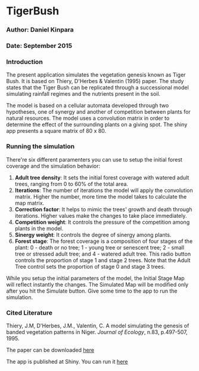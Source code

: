 # TigerBush

### Author: Daniel Kinpara
### Date: September 2015

### Introduction
The present application simulates the vegetation genesis known as Tiger Bush. It is based on Thiery, D'Herbes & Valentin (1995) paper. The study states that the Tiger Bush can be replicated through a successional model simulating rainfall regimes and the nutrients present in the soil.

The model is based on a cellular automata developed through two hypotheses, one of synergy and another of competition between plants for natural resources. The model uses a convolution matrix in order to determine the effect of the surrounding plants on a giving spot. The shiny app presents a square matrix of 80 x 80.

### Running the simulation
There're six different paramenters you can use to setup the initial forest coverage and the simulation behavior:

1. **Adult tree density**: It sets the initial forest coverage with watered adult trees, ranging from 0 to 60% of the total area.
2. **Iterations**: The number of iterations the model will apply the convolution matrix. Higher the number, more time the model takes to calculate the map matrix.
3. **Correction factor**: It helps to mimic the trees' growth and death through iterations. Higher values make the changes to take place immediately.
4. **Competition weight**: It controls the pressure of the competition among plants in the model.
5. **Sinergy weight**: It controls the degree of sinergy among plants.
6. **Forest stage**: The forest coverage is a composition of four stages of the plant: 0 - death or no tree; 1 - young tree or senescent tree; 2 - small tree or stressed adult tree; and 4 - watered adult tree. This radio button controls the proportion of stage 1 and stage 2 trees. Note that the Adult Tree control sets the proportion of stage 0 and stage 3 trees.

While you setup the initial parameters of the model, the Initial Stage Map will reflect instantly the changes. The Simulated Map will be modified only after you hit the Simulate button. Give some time to the app to run the simulation.

### Cited Literature
Thiery, J.M, D'Herbes, J.M., Valentin, C. A model simulating the genesis of banded vegetation patterns in Niger. *Journal of Ecology*, n.83, p.497-507, 1995.

The paper can be downloaded [here](http://goo.gl/TTjxCC)

The app is published at Shiny. You can run it [here](https://dkinpara.shinyapps.io/TigerBush)
